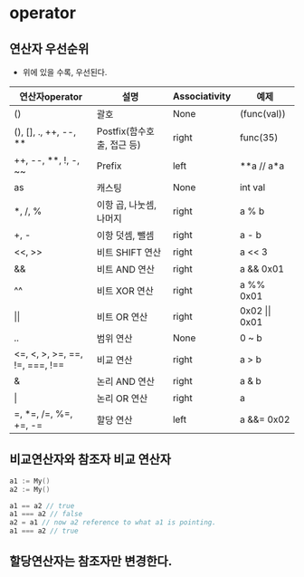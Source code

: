 # operator 

## 연산자 우선순위

* 위에 있을 수록, 우선된다.

| 연산자operator                  | 설명                       | Associativity | 예제           |
| ------------------------------- | ---------------------------| --------------| -------------- |
| ()                              | 괄호                       | None          | (func(val))    |
| (), [], ., ++, --, **           | Postfix(함수호출, 접근 등) | right         | func(35)       |
| ++, --, **, !, -, ~~            | Prefix                     | left          | **a // a*a     |
| as                              | 캐스팅                     | None          | int val        |
| *, /, %                         | 이항 곱, 나눗셈, 나머지    | right         | a % b          |
| +, -                            | 이항 덧셈, 뺄셈            | right         | a - b          |
| <<, >>                          | 비트 SHIFT 연산            | right         | a << 3         |
| &&                              | 비트 AND 연산              | right         | a && 0x01      |
| ^^                              | 비트 XOR 연산              | right         | a %% 0x01      |
| \|\|                            | 비트 OR 연산               | right         | 0x02 \|\| 0x01 |
| ..                              | 범위 연산                  | None          | 0 ~ b          |
| <=, <, >, >=, ==, !=, ===, !==  | 비교 연산                  | right         | a > b          |
| &                               | 논리 AND 연산              | right         | a & b          |
| \|                              | 논리 OR 연산               | right         | a | b          |
| =, *=, /=, %=, +=, -=           | 할당 연산                  | left          | a &&= 0x02     |


## 비교연산자와 참조자 비교 연산자

```go
a1 := My()
a2 := My()

a1 == a2 // true
a1 === a2 // false
a2 = a1 // now a2 reference to what a1 is pointing.
a1 === a2 // true
```

## 할당연산자는 참조자만 변경한다.
